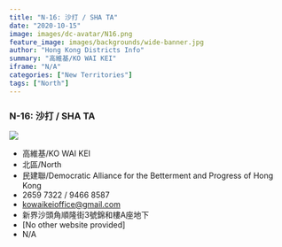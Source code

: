 ```yaml
---
title: "N-16: 沙打 / SHA TA"
date: "2020-10-15"
image: images/dc-avatar/N16.png
feature_image: images/backgrounds/wide-banner.jpg
author: "Hong Kong Districts Info"
summary: "高維基/KO WAI KEI"
iframe: "N/A"
categories: ["New Territories"]
tags: ["North"]
---
```


### N-16: 沙打 / SHA TA  
![](/images/dc-avatar/N16.png)  

 - 高維基/KO WAI KEI  
 - 北區/North  
 - 民建聯/Democratic Alliance for the Betterment and Progress of Hong Kong  
 - 2659 7322 / 9466 8587  
 - kowaikeioffice@gmail.com  
 - 新界沙頭角順隆街3號錦和樓A座地下  
 - [No other website provided]  
 - N/A
